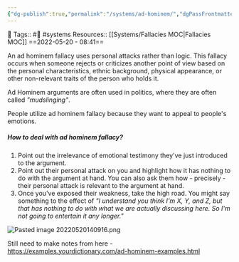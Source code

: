 ```yaml
---
{"dg-publish":true,"permalink":"/systems/ad-hominem/","dgPassFrontmatter":true,"noteIcon":"3","created":"2023-11-14T21:08:39.440+05:30","updated":"2024-01-04T04:45:33.149+05:30"}
---
```


🧶 Tags::  #🌱  #systems
Resources:: [[Systems/Fallacies MOC\|Fallacies MOC]]
==2022-05-20 - 08:41==

An ad hominem fallacy uses personal attacks rather than logic.
This fallacy occurs when someone rejects or criticizes another point of view based on the personal characteristics, ethnic background, physical appearance, or other non-relevant traits of the person who holds it.

Ad Hominem arguments are often used in politics, where they are often called *"mudslinging"*.

People utilize ad hominem fallacy because they want to appeal to people's emotions.

##### How to deal with ad hominem fallacy?
1. Point out the irrelevance of emotional testimony they've just introduced to the argument.
2. Point out their personal attack on you and highlight how it has nothing to do with the argument at hand. You can also ask them how - precisely - their personal attack is relevant to the argument at hand.
3. Once you've exposed their weakness, take the high road. You might say something to the effect of *"I understand you think I'm X, Y, and Z, but that has nothing to do with what we are actually discussing here. So I'm not going to entertain it any longer."*

![Pasted image 20220520140916.png](/img/user/Resources/%F0%9F%93%81%20Files/%F0%9F%93%B8Images/Pasted%20image%2020220520140916.png)

Still need to make notes from here - https://examples.yourdictionary.com/ad-hominem-examples.html